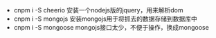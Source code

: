 - cnpm i -S cheerio 安装一个nodejs版的jquery，用来解析dom
- cnpm i -S mongojs 安装mongojs用于将抓去的数据存储到数据库中
- cnpm i -S mongoose mongojs接口太少，不便于操作，换成mongoose
